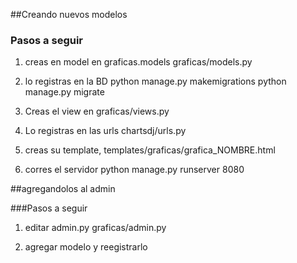 ##Creando nuevos modelos

### Pasos a seguir
1. creas en model en graficas.models
graficas/models.py

2. lo registras en la BD
python manage.py makemigrations
python manage.py migrate


3. Creas el view en 
graficas/views.py

4. Lo registras en las urls 
chartsdj/urls.py

5. creas su template, 
templates/graficas/grafica_NOMBRE.html
6. corres el servidor
python manage.py runserver 8080


##agregandolos al admin

###Pasos a seguir

1. editar admin.py
graficas/admin.py


2. agregar modelo y reegistrarlo
